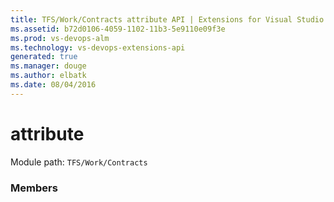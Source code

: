 ```yaml
---
title: TFS/Work/Contracts attribute API | Extensions for Visual Studio Team Services
ms.assetid: b72d0106-4059-1102-11b3-5e9110e09f3e
ms.prod: vs-devops-alm
ms.technology: vs-devops-extensions-api
generated: true
ms.manager: douge
ms.author: elbatk
ms.date: 08/04/2016
---
```


# attribute

Module path: `TFS/Work/Contracts`


### Members

